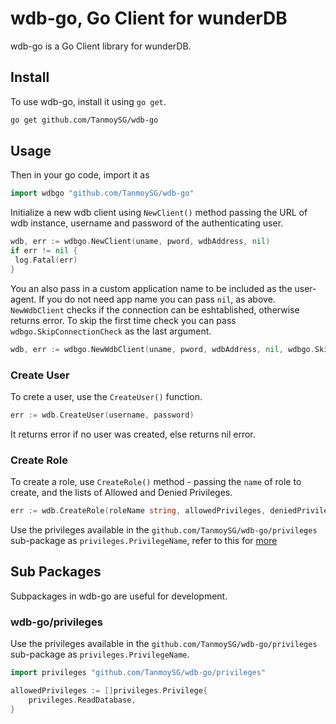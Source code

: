 # wdb-go, Go Client for wunderDB

wdb-go is a Go Client library for wunderDB.

## Install

To use wdb-go, install it using `go get`.

```sh
go get github.com/TanmoySG/wdb-go
```

## Usage

Then in your go code, import it as

```go
import wdbgo "github.com/TanmoySG/wdb-go"
```

Initialize a new wdb client using `NewClient()` method passing the URL of wdb instance, username and password of the authenticating user.
```go
wdb, err := wdbgo.NewClient(uname, pword, wdbAddress, nil)
if err != nil {
 log.Fatal(err)
}
```

You an also pass in a custom application name to be included as the user-agent. If you do not need app name you can pass `nil`, as above. `NewWdbClient` checks if the connection can be eshtablished, otherwise returns error. To skip the first time check you can pass `wdbgo.SkipConnectionCheck` as the last argument.

```go
wdb, err := wdbgo.NewWdbClient(uname, pword, wdbAddress, nil, wdbgo.SkipConnectionCheck)
```

### Create User

To crete a user, use the `CreateUser()` function.
```go
err := wdb.CreateUser(username, password)
```

It returns error if no user was created, else returns nil error.

### Create Role

To create a role, use `CreateRole()` method - passing the `name` of role to create, and the lists of Allowed and Denied Privileges. 

```go
err := wdb.CreateRole(roleName string, allowedPrivileges, deniedPrivileges []privileges.Privilege)
```

Use the privileges available in the `github.com/TanmoySG/wdb-go/privileges` sub-package as `privileges.PrivilegeName`, refer to this for [more](./README.md#sub-packages)

## Sub Packages

Subpackages in wdb-go are useful for development.

### wdb-go/privileges

Use the privileges available in the `github.com/TanmoySG/wdb-go/privileges` sub-package as `privileges.PrivilegeName`.

```go
import privileges "github.com/TanmoySG/wdb-go/privileges"

allowedPrivileges := []privileges.Privilege{
    privileges.ReadDatabase,
}
```